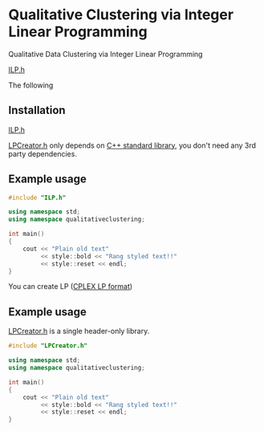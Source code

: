 # Qualitative Clustering via Integer Linear Programming
Qualitative Data Clustering via Integer Linear Programming

[ILP.h](ILP.h)

The following 

Installation
------------

[ILP.h](ILP.h) 

[LPCreator.h](LPCreator.h) only depends on [C++ standard library](http://en.cppreference.com/w/cpp/header), you don't need any 3rd party dependencies.


Example usage
-------------

```c++
#include "ILP.h"

using namespace std;
using namespace qualitativeclustering;

int main()
{
    cout << "Plain old text"
         << style::bold << "Rang styled text!!"
         << style::reset << endl;
}
```

You can create LP ([CPLEX LP format](https://www.ibm.com/support/knowledgecenter/SSSA5P_12.5.0/ilog.odms.cplex.help/CPLEX/FileFormats/topics/LP.html)) 

Example usage
-------------

[LPCreator.h](LPCreator.h) is a single header-only library. 

```c++
#include "LPCreator.h"

using namespace std;
using namespace qualitativeclustering;

int main()
{
    cout << "Plain old text"
         << style::bold << "Rang styled text!!"
         << style::reset << endl;
}
```
